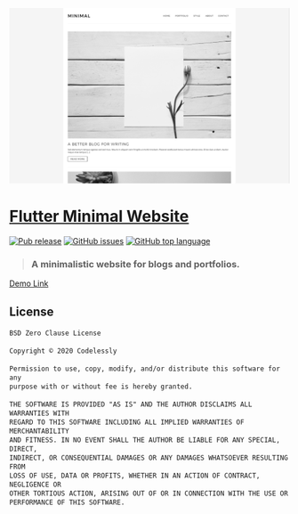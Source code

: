 ![Screenshots](screenshots/Minimal%20Blog%20Home.png)
# [Flutter Minimal Website](https://gallery.imfast.io/flutterwebsites/minimal/)
[![Pub release](https://img.shields.io/badge/flutter-responsive-brightgreen.svg?style=flat-square)](https://github.com/Codelessly/ResponsiveFramework) [![GitHub issues](https://img.shields.io/github/issues/Codelessly/FlutterMinimalWebsite.svg?style=flat-square)](https://github.com/Codelessly/FlutterMinimalWebsite/issues) [![GitHub top language](https://img.shields.io/github/languages/top/Codelessly/FlutterMinimalWebsite.svg?style=flat-square)](https://github.com/Codelessly/FlutterMinimalWebsite)

> ### A minimalistic website for blogs and portfolios.

[Demo Link](https://gallery.imfast.io/flutterwebsites/minimal/)
 
## License

    BSD Zero Clause License

    Copyright © 2020 Codelessly

    Permission to use, copy, modify, and/or distribute this software for any
    purpose with or without fee is hereby granted.

    THE SOFTWARE IS PROVIDED "AS IS" AND THE AUTHOR DISCLAIMS ALL WARRANTIES WITH
    REGARD TO THIS SOFTWARE INCLUDING ALL IMPLIED WARRANTIES OF MERCHANTABILITY
    AND FITNESS. IN NO EVENT SHALL THE AUTHOR BE LIABLE FOR ANY SPECIAL, DIRECT,
    INDIRECT, OR CONSEQUENTIAL DAMAGES OR ANY DAMAGES WHATSOEVER RESULTING FROM
    LOSS OF USE, DATA OR PROFITS, WHETHER IN AN ACTION OF CONTRACT, NEGLIGENCE OR
    OTHER TORTIOUS ACTION, ARISING OUT OF OR IN CONNECTION WITH THE USE OR
    PERFORMANCE OF THIS SOFTWARE.